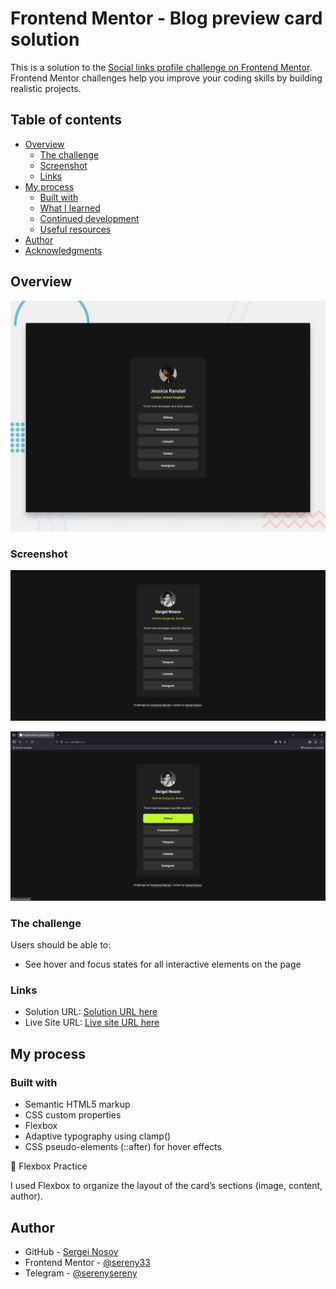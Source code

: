 # Frontend Mentor - Blog preview card solution

This is a solution to the [Social links profile challenge on Frontend Mentor](https://www.frontendmentor.io/challenges/social-links-profile-UG32l9m6dQ). Frontend Mentor challenges help you improve your coding skills by building realistic projects. 

## Table of contents

- [Overview](#overview)
  - [The challenge](#the-challenge)
  - [Screenshot](#screenshot)
  - [Links](#links)
- [My process](#my-process)
  - [Built with](#built-with)
  - [What I learned](#what-i-learned)
  - [Continued development](#continued-development)
  - [Useful resources](#useful-resources)
- [Author](#author)
- [Acknowledgments](#acknowledgments)


## Overview

![Design preview for the Blog preview card challenge](./preview.jpg)

### Screenshot

![A screenshot of my solution.](./design/solution.png)

![A screenshot of my solution.](./design/solution__hover.png)

### The challenge

Users should be able to:

- See hover and focus states for all interactive elements on the page

### Links

- Solution URL: [Solution URL here](https://github.com/sereny33/blog-preview-card-main)
- Live Site URL: [Live site URL here](https://sereny33.github.io/blog-preview-card-main/)

## My process

### Built with

- Semantic HTML5 markup
- CSS custom properties
- Flexbox
- Adaptive typography using clamp()
- CSS pseudo-elements (::after) for hover effects

🧠 Flexbox Practice

I used Flexbox to organize the layout of the card’s sections (image, content, author).

## Author

- GitHub - [Sergei Nosov](https://github.com/sereny33/)
- Frontend Mentor - [@sereny33](https://www.frontendmentor.io/profile/sereny33)
- Telegram - [@serenysereny](https://t.me/serenysereny)
